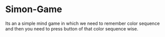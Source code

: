 # Simon-Game
Its an a simple mind game in which we need to remember color sequence and then you need to press button of that color sequence wise.

